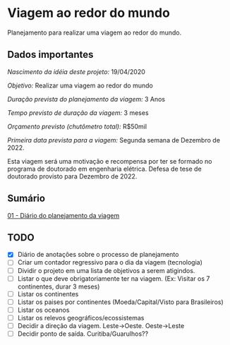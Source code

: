 # Viagem ao redor do mundo

Planejamento para realizar uma viagem ao redor do mundo.


## Dados importantes

_Nascimento da idéia deste projeto:_ 19/04/2020

*Objetivo:* Realizar uma viagem ao redor do mundo

_Duração prevista do planejamento da viagem:_ 3 Anos

_Tempo previsto de duração da viagem:_ 3 meses

_Orçamento previsto (chutômetro total):_ R$50mil 

_Primeira data prevista para a viagem:_ Segunda semana de Dezembro de 2022.

Esta viagem será uma motivação e recompensa por ter se formado no programa de doutorado em engenharia elétrica. Defesa de tese de doutorado provisto para Dezembro de 2022.


## Sumário

[01 - Diário do planejamento da viagem](diario/README.md)


## TODO

- [X] Diário de anotações sobre o processo de planejamento
- [ ] Criar um contador regressivo para o dia da viagem (tecnologia)
- [ ] Dividir o projeto em uma lista de objetivos a serem atigindos. 
- [ ] Listar o que deve obrigatoriamente ter na viagem. (Ex: Visitar os 7 continentes, durar 3 meses) 
- [ ] Listar os continentes
- [ ] Listar os paises por continentes (Moeda/Capital/Visto para Brasileiros)
- [ ] Listar os oceanos
- [ ] Listar os relevos geográficos/ecossistemas
- [ ] Decidir a direção da viagem. Leste->Oeste. Oeste->Leste
- [ ] Decidir ponto de saída. Curitiba/Guarulhos??
